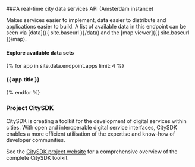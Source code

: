 ---
---

###A real-time city data services API (Amsterdam instance)

Makes services easier to implement, data easier to distribute and applications easier to build. A list of available data in this endpoint can be seen via [data]({{ site.baseurl }}/data) and the [map viewer]({{ site.baseurl }}/map).


<div id="apps">

  <h4>Explore available data sets</h4>
  <a class="wide-image-link" href="{{ site.baseurl}}/map#{{ site.data.endpoint.examples[0].url }}" style="background-image: url({{ site.baseurl }}/images/apps/map-wide.jpg)"></a>

  {% for app in site.data.endpoint.apps limit: 4 %}
  <h4>{{ app.title }}</h4>
  <a class="wide-image-link" href="{{ site.baseurl}}/apps#{{ app.name }}" style="background-image: url({{ site.baseurl }}/images/apps/{{ app.name }}-wide.jpg)"></a>
  {% endfor %}

</div>

### Project CitySDK

CitySDK is creating a toolkit for the development of digital services within cities. With open and interoperable digital service interfaces, CitySDK enables a more efficient utilisation of the expertise and know-how of developer communities.

See the [CitySDK project website](http://www.citysdk.eu/) for a comprehensive overview of the complete CitySDK toolkit.
